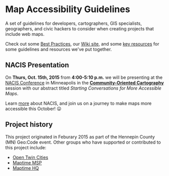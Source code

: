 # Map Accessibility Guidelines
A set of guidelines for developers, cartographers, GIS specialists, geographers, and civic hackers to consider when creating projects that include web maps.

Check out some [Best Practices](/BestPractices.md), our [Wiki site](../../wiki), and some [key resources](../../wiki/Resources) for some guidelines and resources we've put together.

## NACIS Presentation
On **Thurs, Oct. 15th, 2015** from **4:00-5:10 p.m.** we will be presenting at the [NACIS Conference](http://www.nacis.org) in Minneapolis in the **[Community-Oriented Cartography](http://sched.co/3l8M)** session with our abstract titled *Starting Conversations for More Accessible Maps*. 

Learn [more](http://nacis2015.sched.org) about NACIS, and join us on a journey to make maps more accessible this October! :stuck_out_tongue:


## Project history
This project originated in Feburary 2015 as part of the Hennepin County (MN) Geo:Code event.  Other groups who have supported or contributed to this project include:  
* [Open Twin Cities](http://opentwincities.org)  
* [Maptime MSP](http://maptime.io/msp)    
* [Maptime HQ](http://maptime.io)   
